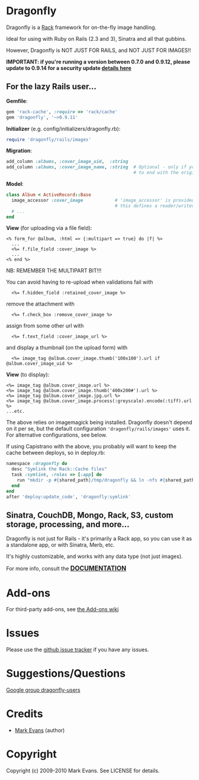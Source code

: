 Dragonfly
===========

Dragonfly is a <a href="http://rack.rubyforge.org">Rack</a> framework for on-the-fly image handling.

Ideal for using with Ruby on Rails (2.3 and 3), Sinatra and all that gubbins.

However, Dragonfly is NOT JUST FOR RAILS, and NOT JUST FOR IMAGES!!

**IMPORTANT: if you're running a version between 0.7.0 and 0.9.12, please update to 0.9.14 for a security update [details here](https://groups.google.com/forum/?fromgroups=#!topic/dragonfly-users/3c3WIU3VQTo)**

For the lazy Rails user...
--------------------------
**Gemfile**:

```ruby
gem 'rack-cache', :require => 'rack/cache'
gem 'dragonfly', '~>0.9.11'
```

**Initializer** (e.g. config/initializers/dragonfly.rb):

```ruby
require 'dragonfly/rails/images'
```

**Migration**:

```ruby
add_column :albums, :cover_image_uid,  :string
add_column :albums, :cover_image_name, :string  # Optional - only if you want urls
                                                # to end with the original filename
```

**Model**:

```ruby
class Album < ActiveRecord::Base
  image_accessor :cover_image            # 'image_accessor' is provided by Dragonfly
                                         # this defines a reader/writer for cover_image
  # ...
end
```

**View** (for uploading via a file field):

```erb
<% form_for @album, :html => {:multipart => true} do |f| %>
  ...
  <%= f.file_field :cover_image %>
  ...
<% end %>
```

NB: REMEMBER THE MULTIPART BIT!!!

You can avoid having to re-upload when validations fail with

```erb
  <%= f.hidden_field :retained_cover_image %>
```

remove the attachment with

```erb
  <%= f.check_box :remove_cover_image %>
```

assign from some other url with

```erb
  <%= f.text_field :cover_image_url %>
```

and display a thumbnail (on the upload form) with

```erb
  <%= image_tag @album.cover_image.thumb('100x100').url if @album.cover_image_uid %>
```

**View** (to display):

```erb
<%= image_tag @album.cover_image.url %>
<%= image_tag @album.cover_image.thumb('400x200#').url %>
<%= image_tag @album.cover_image.jpg.url %>
<%= image_tag @album.cover_image.process(:greyscale).encode(:tiff).url %>
...etc.
```

The above relies on imagemagick being installed. Dragonfly doesn't depend on it per se, but the default configuration `'dragonfly/rails/images'`
uses it. For alternative configurations, see below.

If using Capistrano with the above, you probably will want to keep the cache between deploys, so in deploy.rb:

```ruby
namespace :dragonfly do
  desc "Symlink the Rack::Cache files"
  task :symlink, :roles => [:app] do
    run "mkdir -p #{shared_path}/tmp/dragonfly && ln -nfs #{shared_path}/tmp/dragonfly #{release_path}/tmp/dragonfly"
  end
end
after 'deploy:update_code', 'dragonfly:symlink'
```

Sinatra, CouchDB, Mongo, Rack, S3, custom storage, processing, and more...
--------------------------------------------------------------------------
Dragonfly is not just for Rails - it's primarily a Rack app, so you can use it as a standalone app, or with Sinatra, Merb, etc.

It's highly customizable, and works with any data type (not just images).

For more info, consult the <a href="http://markevans.github.com/dragonfly"><big><strong>DOCUMENTATION</strong></big></a>

Add-ons
=======
For third-party add-ons, see [the Add-ons wiki](http://github.com/markevans/dragonfly/wiki/Dragonfly-add-ons)

Issues
======
Please use the <a href="http://github.com/markevans/dragonfly/issues">github issue tracker</a> if you have any issues.

Suggestions/Questions
=====================
<a href="http://groups.google.com/group/dragonfly-users">Google group dragonfly-users</a>

Credits
=======
- [Mark Evans](http://github.com/markevans) (author)

Copyright
========
Copyright (c) 2009-2010 Mark Evans. See LICENSE for details.
